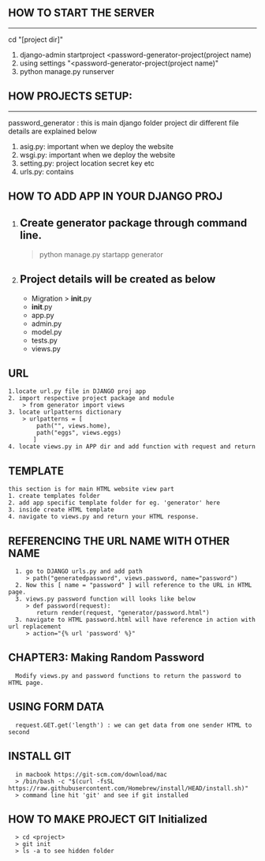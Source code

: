 HOW TO START THE SERVER
-
***********************

cd "[project dir]"
1. django-admin startproject <password-generator-project(project name)
2. using settings "<password-generator-project(project name)"
3. python manage.py runserver


HOW PROJECTS SETUP:
-
*****************
password_generator : this is main django folder project dir
different file details are explained below

1. asig.py: important when we deploy the website
2. wsgi.py: important when we deploy the website
3. setting.py: project location secret key etc
4. urls.py: contains 

HOW TO ADD APP IN YOUR DJANGO PROJ
-
1. Create generator package through command line.
    -
    > python manage.py startapp generator
2. Project details will be created as below 
   - 
   - Migration > __init__.py
   - __init__.py
   - app.py
   - admin.py
   - model.py
   - tests.py
   - views.py

URL
-
    1.locate url.py file in DJANGO proj app
    2. import respective project package and module 
        > from generator import views
    3. locate urlpatterns dictionary
        > urlpatterns = [
            path("", views.home),
            path("eggs", views.eggs)
           ]
    4. locate views.py in APP dir and add function with request and return

TEMPLATE
-
    this section is for main HTML website view part
    1. create templates folder
    2. add app specific template folder for eg. 'generator' here
    3. inside create HTML template
    4. navigate to views.py and return your HTML response.

REFERENCING THE URL NAME WITH OTHER NAME
-
      1. go to DJANGO urls.py and add path
         > path("generatedpassword", views.password, name="password")
      2. Now this [ name = "password" ] will reference to the URL in HTML page.
      3. views.py password function will looks like below
         > def password(request):
            return render(request, "generator/password.html")
      3. navigate to HTML password.html will have reference in action with url replacement
         > action="{% url 'password' %}"

CHAPTER3: Making Random Password
-
      Modify views.py and password functions to return the password to HTML page.

USING FORM DATA
-
      request.GET.get('length') : we can get data from one sender HTML to second

INSTALL GIT
--
      in macbook https://git-scm.com/download/mac
      > /bin/bash -c "$(curl -fsSL https://raw.githubusercontent.com/Homebrew/install/HEAD/install.sh)"
      > command line hit 'git' and see if git installed

HOW TO MAKE PROJECT GIT Initialized
-  
      > cd <project>
      > git init
      > ls -a to see hidden folder
